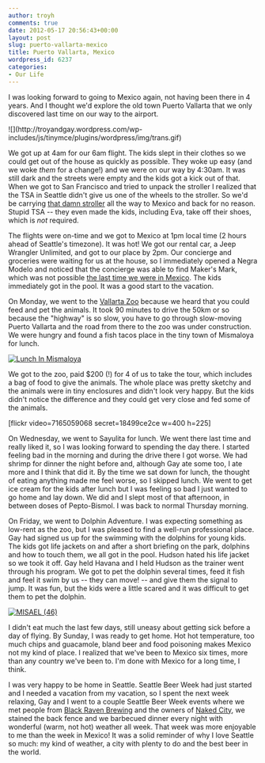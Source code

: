 ```yaml
---
author: troyh
comments: true
date: 2012-05-17 20:56:43+00:00
layout: post
slug: puerto-vallarta-mexico
title: Puerto Vallarta, Mexico
wordpress_id: 6237
categories:
- Our Life
---
```


I was looking forward to going to Mexico again, not having been there in 4 years. And I thought we'd explore the old town Puerto Vallarta that we only discovered last time on our way to the airport.

<!-- more -->![](http://troyandgay.wordpress.com/wp-includes/js/tinymce/plugins/wordpress/img/trans.gif)

We got up at 4am for our 6am flight. The kids slept in their clothes so we could get out of the house as quickly as possible. They woke up easy (and we woke _them_ for a change!) and we were on our way by 4:30am. It was still dark and the streets were empty and the kids got a kick out of that. When we got to San Francisco and tried to unpack the stroller I realized that the TSA in Seattle didn't give us one of the wheels to the stroller. So we'd be carrying [that damn stroller](http://troyandgay.com/2009/05/03/phil-teds-dash-inline-buggy-review/) all the way to Mexico and back for no reason. Stupid TSA -- they even made the kids, including Eva, take off their shoes, which is _not_ required.

The flights were on-time and we got to Mexico at 1pm local time (2 hours ahead of Seattle's timezone). It was hot! We got our rental car, a Jeep Wrangler Unlimited, and got to our place by 2pm. Our concierge and groceries were waiting for us at the house, so I immediately opened a Negra Modelo and noticed that the concierge was able to find Maker's Mark, which was not possible [the last time we were in Mexico](http://troyandgay.com/2008/02/01/mexico-vacation/). The kids immediately got in the pool. It was a good start to the vacation.

On Monday, we went to the [Vallarta Zoo](http://www.zoologicodevallarta.com/zooi.html) because we heard that you could feed and pet the animals. It took 90 minutes to drive the 50km or so because the "highway" is so slow, you have to go through slow-moving Puerto Vallarta and the road from there to the zoo was under construction. We were hungry and found a fish tacos place in the tiny town of Mismaloya for lunch.

[![Lunch In Mismaloya](http://farm6.staticflickr.com/5038/7158095098_a1d1a29185.jpg)](http://www.flickr.com/photos/troyh/7158095098/)

We got to the zoo, paid $200 (!) for 4 of us to take the tour, which includes a bag of food to give the animals. The whole place was pretty sketchy and the animals were in tiny enclosures and didn't look very happy. But the kids didn't notice the difference and they could get very close and fed some of the animals.

[flickr video=7165059068 secret=18499ce2ce w=400 h=225]

On Wednesday, we went to Sayulita for lunch. We went there last time and really liked it, so I was looking forward to spending the day there. I started feeling bad in the morning and during the drive there I got worse. We had shrimp for dinner the night before and, although Gay ate some too, I ate more and I think that did it. By the time we sat down for lunch, the thought of eating anything made me feel worse, so I skipped lunch. We went to get ice cream for the kids after lunch but I was feeling so bad I just wanted to go home and lay down. We did and I slept most of that afternoon, in between doses of Pepto-Bismol. I was back to normal Thursday morning.

On Friday, we went to Dolphin Adventure. I was expecting something as low-rent as the zoo, but I was pleased to find a well-run professional place. Gay had signed us up for the swimming with the dolphins for young kids. The kids got life jackets on and after a short briefing on the park, dolphins and how to touch them, we all got in the pool. Hudson hated his life jacket so we took it off. Gay held Havana and I held Hudson as the trainer went through his program. We got to pet the dolphin several times, feed it fish and feel it swim by us -- they can move! -- and give them the signal to jump. It was fun, but the kids were a little scared and it was difficult to get them to pet the dolphin.

[![MISAEL (46)](http://farm8.staticflickr.com/7102/7243887618_0c41352741.jpg)](http://www.flickr.com/photos/troyh/7243887618/)

I didn't eat much the last few days, still uneasy about getting sick before a day of flying. By Sunday, I was ready to get home. Hot hot temperature, too much chips and guacamole, bland beer and food poisoning makes Mexico not my kind of place. I realized that we've been to Mexico six times, more than any country we've been to. I'm done with Mexico for a long time, I think.

I was very happy to be home in Seattle. Seattle Beer Week had just started and I needed a vacation from my vacation, so I spent the next week relaxing, Gay and I went to a couple Seattle Beer Week events where we met people from [Black Raven Brewing](http://www.blackravenbrewing.com/) and the owners of [Naked City](http://nakedcitybrewing.com/), we stained the back fence and we barbecued dinner every night with wonderful (warm, not hot) weather all week. That week was more enjoyable to me than the week in Mexico! It was a solid reminder of why I love Seattle so much: my kind of weather, a city with plenty to do and the best beer in the world.
